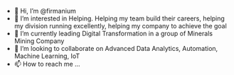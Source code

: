 - 👋 Hi, I’m @firmanium
- 👀 I’m interested in Helping. Helping my team build their careers, helping my division running excellently, helping my company to achieve the goal
- 🌱 I’m currently leading Digital Transformation in a group of Minerals Mining Company
- 💞️ I’m looking to collaborate on Advanced Data Analytics, Automation, Machine Learning, IoT
- 📫 How to reach me ...

<!---
firmanium/firmanium is a ✨ special ✨ repository because its `README.md` (this file) appears on your GitHub profile.
You can click the Preview link to take a look at your changes.
--->
